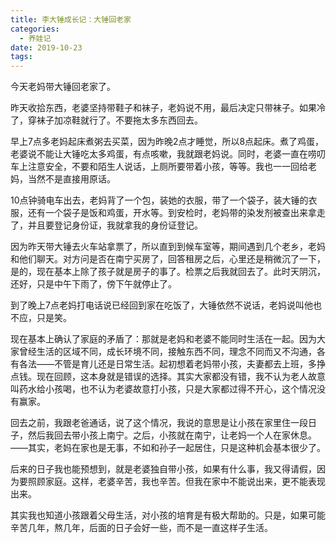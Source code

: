 ```yaml
---
title: 李大锤成长记：大锤回老家
categories:
  - 养娃记
date: 2019-10-23
tags:
---
```


今天老妈带大锤回老家了。

<!-- more -->

昨天收拾东西，老婆坚持带鞋子和袜子，老妈说不用，最后决定只带袜子。如果冷了，穿袜子加凉鞋就行了。不要拖太多东西回去。

早上7点多老妈起床煮粥去买菜，因为昨晚2点才睡觉，所以8点起床。煮了鸡蛋，老婆说不能让大锤吃太多鸡蛋，有点咳嗽，我就跟老妈说。同时，老婆一直在唠叨车上注意安全，不要和陌生人说话，上厕所要带着小孩，等等。我也一一回给老妈，当然不是直接用原话。  

10点钟骑电车出去，老妈背了一个包，装她的衣服，带了一个袋子，装大锤的衣服，还有一个袋子是饭和鸡蛋，开水等。到安检时，老妈带的染发剂被查出来拿走了，并且要登记身份证，我就拿我的身份证登记。  

因为昨天带大锤去火车站拿票了，所以直到到候车室等，期间遇到几个老乡，老妈和他们聊天。对方问是否在南宁买房了，回答租房之后，心里还是稍微沉了一下，是的，现在基本上除了孩子就是房子的事了。检票之后我就回去了。此时天阴沉，还好，只是中午下雨了，傍下午就停止了。

到了晚上7点老妈打电话说已经回到家在吃饭了，大锤依然不说话，老妈说叫他也不应，只是笑。  

现在基本上确认了家庭的矛盾了：那就是老妈和老婆不能同时生活在一起。因为大家曾经生活的区域不同，成长环境不同，接触东西不同，理念不同而又不沟通，各有各法——不管是育儿还是日常生活。起初想着老妈带小孩，夫妻都去上班，多挣点钱。现在回顾，这本身就是错误的选择。其实大家都没有错，我不认为老人故意叫药水给小孩喝，也不认为老婆故意打小孩，只是大家都过得不开心，这个情况没有赢家。  

回去之前，我跟老爸通话，说了这个情况，我说的意思是让小孩在家里住一段日子，然后我回去带小孩上南宁。之后，小孩就在南宁，让老妈一个人在家休息。——其实，老妈在家也是无事，不如和孙子一起居住，只是这种机会基本很少了。

后来的日子我也能预想到，就是老婆独自带小孩，如果有什么事，我又得请假，因为要照顾家庭。这样，老婆辛苦，我也辛苦。但我在家中不能说出来，更不能表现出来。

其实我也知道小孩跟着父母生活，对小孩的培育是有极大帮助的。只是，如果可能辛苦几年，熬几年，后面的日子会好一些，而不是一直这样子生活。  